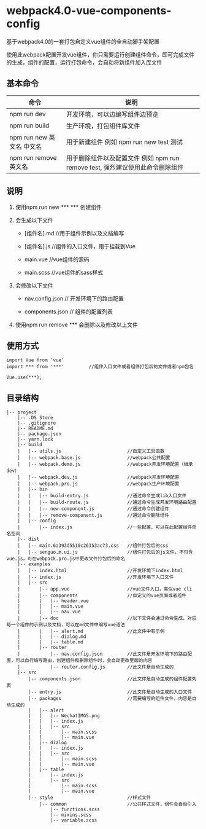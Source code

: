 # webpack4.0-vue-components-config
基于webpack4.0的一套打包自定义vue组件的全自动脚手架配置

使用此webpack配置开发vue组件，你只需要运行创建组件命令，即可完成文件的生成，组件的配置，运行打包命令，会自动将新组件加入库文件



## 基本命令
|命令|说明|
|----|----|
|npm run dev|开发环境，可以边编写组件边预览|
|npm run build|生产环境，打包组件库文件|
|npm run new 英文名 中文名|用于新建组件 例如 npm run new test 测试|
|npm run remove 英文名|用于删除组件以及配置文件 例如 npm run remove test, 强烈建议使用此命令删除组件|


## 说明

1. 使用npm run new *** *** 创建组件
2. 会生成以下文件
    
    * [组件名].md       //用于组件示例以及文档编写

    * [组件名].js       //组件的入口文件，用于挂载到Vue

    * main.vue       //vue组件的源码

    * main.scss      //vue组件的sass样式

3. 会修改以下文件

    * nav.config.json // 开发环境下的路由配置

    * components.json // 组件的配置列表

4. 使用npm run remove *** 会删除以及修改以上文件

## 使用方式

```
import Vue from 'vue'
import *** from '***'         //组件入口文件或者组件打包后的文件或者npm包名 

Vue.use(***);
```

## 目录结构

```
|-- project
    |-- .DS_Store
    |-- .gitignore
    |-- README.md
    |-- package.json
    |-- yarn.lock
    |-- build
    |   |-- utils.js                        //自定义工具函数
    |   |-- webpack.base.js                 //webpack公共配置
    |   |-- webpack.demo.js                 //webpack开发环境配置（继承dev）
    |   |-- webpack.dev.js                  //webpack开发环境配置
    |   |-- webpack.pro.js                  //webpack生产环境配置
    |   |-- bin
    |   |   |-- build-entry.js              //通过命令生成lib入口文件
    |   |   |-- build-route.js              //通过命令生成开发环境路由配置
    |   |   |-- new-component.js            //通过命令创建组件
    |   |   |-- remove-component.js         //通过命令删除组件
    |   |-- config
    |       |-- index.js                    //一些配置，可以在此配置组件命名空间
    |-- dist
    |   |-- main.6a393d5510c26353ac73.css   //组件打包后的css
    |   |-- senguo.m.ui.js                  //组件打包后的js文件，不包含vue.js，可在webpack.pro.js中更改文件打包后的命名
    |-- examples
    |   |-- index.html                      //开发环境下index.html
    |   |-- index.js                        //开发环境下入口文件
    |   |-- src
    |       |-- app.vue                     //vue文件入口，类似vue cli
    |       |-- components                  //自定义的vue页面或者组件
    |       |   |-- header.vue
    |       |   |-- main.vue
    |       |   |-- nav.vue
    |       |-- doc                         //以下文件会通过命令生成，对应每一个组件的示例以及文档，可以在md文件中编写vue语法
    |       |   |-- alert.md                //此文件中有示例
    |       |   |-- dialog.md
    |       |   |-- table.md
    |       |-- router
    |           |-- nav.config.json         //此文件是开发环境下的路由配置，可以自行编写路由，创建组件和删除组件时，会自动更改里面的内容
    |           |-- router.config.js        //此文件是自动生成的
    |-- src
        |-- components.json                 //此文件是自动生成的组件配置列表
        |-- entry.js                        //此文件是自动生成的入口文件
        |-- packages                        //需要编写的组件文件，内容是自动生成的
        |   |-- alert
        |   |   |-- WechatIMG5.png
        |   |   |-- index.js
        |   |   |-- src
        |   |       |-- main.scss
        |   |       |-- main.vue
        |   |-- dialog
        |   |   |-- index.js
        |   |   |-- src
        |   |       |-- main.scss
        |   |       |-- main.vue
        |   |-- table
        |       |-- index.js
        |       |-- src
        |           |-- main.scss
        |           |-- main.vue
        |-- style                           //样式文件
            |-- common                      //公共样式文件，组件会自动引入
                |-- functions.scss
                |-- mixins.scss
                |-- variable.scss

```
